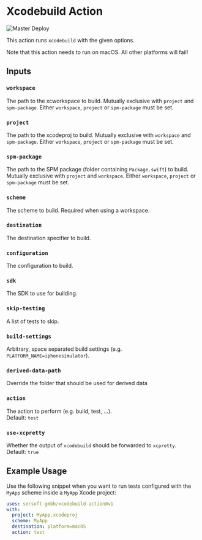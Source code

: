 # Xcodebuild Action

![Master Deploy](https://github.com/sersoft-gmbh/xcodebuild-action/workflows/Master%20Deploy/badge.svg)

This action runs `xcodebuild` with the given options.

Note that this action needs to run on macOS. All other platforms will fail!

## Inputs

### `workspace`

The path to the xcworkspace to build. Mutually exclusive with `project` and `spm-package`.  Either `workspace`, `project` or `spm-package` must be set.

### `project`

The path to the xcodeproj to build. Mutually exclusive with `workspace` and `spm-package`.  Either `workspace`, `project` or `spm-package` must be set.

### `spm-package`

The path to the SPM package (folder containing `Package.swift`) to build. Mutually exclusive with `project` and `workspace`. Either `workspace`, `project` or `spm-package` must be set.

### `scheme`

The scheme to build. Required when using a workspace.

### `destination`

The destination specifier to build.

### `configuration`

The configuration to build.

### `sdk`

The SDK to use for building.

### `skip-testing`

A list of tests to skip.

### `build-settings`

Arbitrary, space separated build settings (e.g. `PLATFORM_NAME=iphonesimulator`).

### `derived-data-path`

Override the folder that should be used for derived data

### `action`

The action to perform (e.g. build, test, ...).<br/>
Default: `test`

### `use-xcpretty`

Whether the output of `xcodebuild` should be forwarded to `xcpretty`.<br/>
Default: `true`

## Example Usage

Use the following snippet when you want to run tests configured with the `MyApp` scheme inside a `MyApp` Xcode project:
```yaml
uses: sersoft-gmbh/xcodebuild-action@v1
with:
  project: MyApp.xcodeproj
  scheme: MyApp
  destination: platform=macOS
  action: test
```
